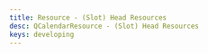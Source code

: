 ```yaml
---
title: Resource - (Slot) Head Resources
desc: QCalendarResource - (Slot) Head Resources
keys: developing
---
```


<example-viewer
  title="(Slot) Head Resources"
  file="ResourceSlotHeadResources"
  codepen-title="QCalendarResource"
/>

